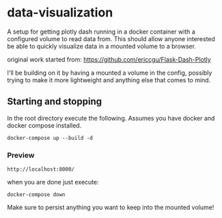 # data-visualization

A setup for getting plotly dash running in a docker container with a configured volume to read data from.
This should allow anyone interested be able to quickly visualize data in a mounted volume to a browser.

original work started from: https://github.com/ericcgu/Flask-Dash-Plotly

I'll be building on it by having a mounted a volume in the config, possibly trying to make it more lightweight
and anything else that comes to mind.

 ## Starting and stopping
 
 In the root directory execute the following. Assumes you have docker and docker compose installed.
 
    docker-compose up --build -d
    
### Preview

    http://localhost:8000/

when you are done just execute:

    docker-compose down
    
Make sure to persist anything you want to keep into the mounted volume!

